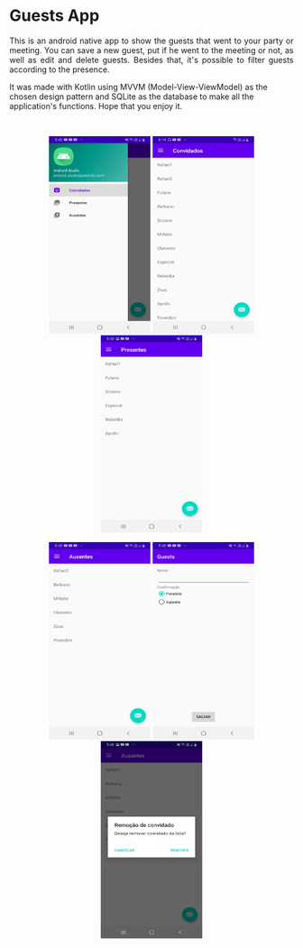 # Guests App

<p align="justify">This is an android native app to show the guests that went to your party or meeting. You can save a new guest, put if he went to the meeting or not, as well as edit and delete guests. Besides that, it's possible to filter guests according to the presence. </p>
  
<p> It was made with Kotlin using MVVM (Model-View-ViewModel) as the chosen design pattern and SQLite as the database to make all the application's functions. Hope that you enjoy it.</p>

</br>
<p align="center">
  <img src="/screenshots/screenshot1.jpeg"  width="180" height="350">
  <img src="/screenshots/screenshot2.jpeg"  width="180" height="350">
  <img src="/screenshots/screenshot3.jpeg"  width="180" height="350">
</p>

<p align="center">
  <img src="/screenshots/screenshot4.jpeg"  width="180" height="350">
  <img src="/screenshots/screenshot5.jpeg"  width="180" height="350">
  <img src="/screenshots/screenshot6.jpeg"  width="180" height="350">
</p>
